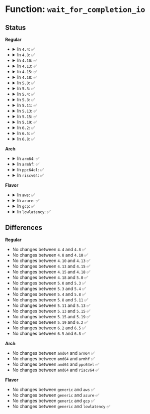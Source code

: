# Function: <code>wait_for_completion_io</code>

## Status
<b>Regular</b>
<ul>
<li>
<details>
<summary>In <code>4.4</code>: ✅</summary>

```c
void wait_for_completion_io(struct completion *x);
```

**Collision:** Unique Global

**Inline:** No

**Transformation:** False

**Instances:**

```
In kernel/sched/completion.c (ffffffff81821850)
Location: kernel/sched/completion.c:153
Inline: False
Direct callers:
  - block/blk-exec.c:blk_execute_rq
  - block/blk-lib.c:blkdev_issue_discard
  - block/blk-lib.c:blkdev_issue_write_same
  - block/blk-lib.c:blkdev_issue_zeroout
  - drivers/lightnvm/core.c:nvm_submit_ppa
  - drivers/md/dm-io.c:dm_io
```
**Symbols:**

```
ffffffff81821850-ffffffff81821982: wait_for_completion_io (STB_GLOBAL)
```
</details>
</li>
<li>
<details>
<summary>In <code>4.8</code>: ✅</summary>

```c
void wait_for_completion_io(struct completion *x);
```

**Collision:** Unique Global

**Inline:** No

**Transformation:** False

**Instances:**

```
In kernel/sched/completion.c (ffffffff8189bcb0)
Location: kernel/sched/completion.c:153
Inline: False
Direct callers:
  - block/bio.c:submit_bio_wait
  - block/blk-exec.c:blk_execute_rq
  - drivers/lightnvm/core.c:__nvm_submit_ppa
  - drivers/md/dm-io.c:dm_io
```
**Symbols:**

```
ffffffff8189bcb0-ffffffff8189bde2: wait_for_completion_io (STB_GLOBAL)
```
</details>
</li>
<li>
<details>
<summary>In <code>4.10</code>: ✅</summary>

```c
void wait_for_completion_io(struct completion *x);
```

**Collision:** Unique Global

**Inline:** No

**Transformation:** False

**Instances:**

```
In kernel/sched/completion.c (ffffffff818d02c0)
Location: kernel/sched/completion.c:153
Inline: False
Direct callers:
  - block/bio.c:submit_bio_wait
  - block/blk-exec.c:blk_execute_rq
  - drivers/lightnvm/core.c:__nvm_submit_ppa
  - drivers/md/dm-io.c:sync_io
```
**Symbols:**

```
ffffffff818d02c0-ffffffff818d03f3: wait_for_completion_io (STB_GLOBAL)
```
</details>
</li>
<li>
<details>
<summary>In <code>4.13</code>: ✅</summary>

```c
void wait_for_completion_io(struct completion *x);
```

**Collision:** Unique Global

**Inline:** No

**Transformation:** False

**Instances:**

```
In kernel/sched/completion.c (ffffffff819077b0)
Location: kernel/sched/completion.c:156
Inline: False
Direct callers:
  - block/bio.c:submit_bio_wait
  - block/blk-exec.c:blk_execute_rq
  - drivers/lightnvm/core.c:nvm_erase_sync
  - drivers/md/dm-io.c:sync_io
```
**Symbols:**

```
ffffffff819077b0-ffffffff819078e3: wait_for_completion_io (STB_GLOBAL)
```
</details>
</li>
<li>
<details>
<summary>In <code>4.15</code>: ✅</summary>

```c
void wait_for_completion_io(struct completion *x);
```

**Collision:** Unique Global

**Inline:** No

**Transformation:** False

**Instances:**

```
In kernel/sched/completion.c (ffffffff819918a0)
Location: kernel/sched/completion.c:170
Inline: False
Direct callers:
  - block/bio.c:submit_bio_wait
  - block/blk-exec.c:blk_execute_rq
  - drivers/md/dm-io.c:sync_io
```
**Symbols:**

```
ffffffff819918a0-ffffffff819919d8: wait_for_completion_io (STB_GLOBAL)
```
</details>
</li>
<li>
<details>
<summary>In <code>4.18</code>: ✅</summary>

```c
void wait_for_completion_io(struct completion *x);
```

**Collision:** Unique Global

**Inline:** No

**Transformation:** False

**Instances:**

```
In kernel/sched/completion.c (ffffffff819edef0)
Location: kernel/sched/completion.c:167
Inline: False
Direct callers:
  - block/bio.c:submit_bio_wait
  - block/blk-exec.c:blk_execute_rq
  - drivers/md/dm-io.c:sync_io
```
**Symbols:**

```
ffffffff819edef0-ffffffff819ee02a: wait_for_completion_io (STB_GLOBAL)
```
</details>
</li>
<li>
<details>
<summary>In <code>5.0</code>: ✅</summary>

```c
void wait_for_completion_io(struct completion *x);
```

**Collision:** Unique Global

**Inline:** No

**Transformation:** False

**Instances:**

```
In kernel/sched/completion.c (ffffffff81a29120)
Location: kernel/sched/completion.c:167
Inline: False
Direct callers:
  - block/bio.c:submit_bio_wait
  - block/blk-exec.c:blk_execute_rq
  - drivers/md/dm-io.c:sync_io
```
**Symbols:**

```
ffffffff81a29120-ffffffff81a2925a: wait_for_completion_io (STB_GLOBAL)
```
</details>
</li>
<li>
<details>
<summary>In <code>5.3</code>: ✅</summary>

```c
void wait_for_completion_io(struct completion *x);
```

**Collision:** Unique Global

**Inline:** No

**Transformation:** False

**Instances:**

```
In kernel/sched/completion.c (ffffffff81a997e0)
Location: kernel/sched/completion.c:167
Inline: False
Direct callers:
  - block/bio.c:submit_bio_wait
  - block/blk-exec.c:blk_execute_rq
  - drivers/md/dm-io.c:sync_io
```
**Symbols:**

```
ffffffff81a997e0-ffffffff81a998f3: wait_for_completion_io (STB_GLOBAL)
```
</details>
</li>
<li>
<details>
<summary>In <code>5.4</code>: ✅</summary>

```c
void wait_for_completion_io(struct completion *x);
```

**Collision:** Unique Global

**Inline:** No

**Transformation:** False

**Instances:**

```
In kernel/sched/completion.c (ffffffff81ad1130)
Location: kernel/sched/completion.c:167
Inline: False
Direct callers:
  - block/bio.c:submit_bio_wait
  - block/blk-exec.c:blk_execute_rq
  - drivers/lightnvm/core.c:nvm_submit_io_wait
  - drivers/md/dm-io.c:sync_io
```
**Symbols:**

```
ffffffff81ad1130-ffffffff81ad1243: wait_for_completion_io (STB_GLOBAL)
```
</details>
</li>
<li>
<details>
<summary>In <code>5.8</code>: ✅</summary>

```c
void wait_for_completion_io(struct completion *x);
```

**Collision:** Unique Global

**Inline:** No

**Transformation:** False

**Instances:**

```
In kernel/sched/completion.c (ffffffff81bc93c0)
Location: kernel/sched/completion.c:169
Inline: False
Direct callers:
  - block/bio.c:submit_bio_wait
  - block/blk-exec.c:blk_execute_rq
  - drivers/lightnvm/core.c:nvm_bb_chunk_sense
  - drivers/lightnvm/core.c:nvm_submit_io_sync
  - drivers/md/dm-io.c:sync_io
```
**Symbols:**

```
ffffffff81bc93c0-ffffffff81bc93e6: wait_for_completion_io (STB_GLOBAL)
```
</details>
</li>
<li>
<details>
<summary>In <code>5.11</code>: ✅</summary>

```c
void wait_for_completion_io(struct completion *x);
```

**Collision:** Unique Global

**Inline:** No

**Transformation:** False

**Instances:**

```
In kernel/sched/completion.c (ffffffff81c421e0)
Location: kernel/sched/completion.c:169
Inline: False
Direct callers:
  - block/bio.c:submit_bio_wait
  - block/blk-exec.c:blk_execute_rq
  - drivers/lightnvm/core.c:nvm_bb_chunk_sense
  - drivers/lightnvm/core.c:nvm_submit_io_sync
  - drivers/md/dm-io.c:sync_io
```
**Symbols:**

```
ffffffff81c421e0-ffffffff81c42206: wait_for_completion_io (STB_GLOBAL)
```
</details>
</li>
<li>
<details>
<summary>In <code>5.13</code>: ✅</summary>

```c
void wait_for_completion_io(struct completion *x);
```

**Collision:** Unique Global

**Inline:** No

**Transformation:** False

**Instances:**

```
In kernel/sched/completion.c (ffffffff81c34150)
Location: kernel/sched/completion.c:169
Inline: False
Direct callers:
  - block/bio.c:submit_bio_wait
  - block/blk-exec.c:blk_execute_rq
  - drivers/lightnvm/core.c:nvm_bb_chunk_sense
  - drivers/lightnvm/core.c:nvm_submit_io_sync
  - drivers/md/dm-io.c:sync_io
```
**Symbols:**

```
ffffffff81c34150-ffffffff81c34176: wait_for_completion_io (STB_GLOBAL)
```
</details>
</li>
<li>
<details>
<summary>In <code>5.15</code>: ✅</summary>

```c
void wait_for_completion_io(struct completion *x);
```

**Collision:** Unique Global

**Inline:** No

**Transformation:** False

**Instances:**

```
In kernel/sched/completion.c (ffffffff81d52af0)
Location: kernel/sched/completion.c:169
Inline: False
Direct callers:
  - block/bio.c:submit_bio_wait
  - block/blk-exec.c:blk_execute_rq
  - drivers/md/dm-io.c:sync_io
```
**Symbols:**

```
ffffffff81d52af0-ffffffff81d52b16: wait_for_completion_io (STB_GLOBAL)
```
</details>
</li>
<li>
<details>
<summary>In <code>5.19</code>: ✅</summary>

```c
void wait_for_completion_io(struct completion *x);
```

**Collision:** Unique Global

**Inline:** No

**Transformation:** False

**Instances:**

```
In kernel/sched/build_utility.c (ffffffff81f231a0)
Location: kernel/sched/completion.c:169
Inline: False
Direct callers:
  - block/bio.c:submit_bio_wait
  - block/blk-mq.c:blk_execute_rq
  - drivers/md/dm-io.c:sync_io
```
**Symbols:**

```
ffffffff81f231a0-ffffffff81f231d4: wait_for_completion_io (STB_GLOBAL)
```
</details>
</li>
<li>
<details>
<summary>In <code>6.2</code>: ✅</summary>

```c
void wait_for_completion_io(struct completion *x);
```

**Collision:** Unique Global

**Inline:** No

**Transformation:** False

**Instances:**

```
In kernel/sched/build_utility.c (ffffffff820cdf70)
Location: kernel/sched/completion.c:169
Inline: False
Direct callers:
  - block/bio.c:submit_bio_wait
  - block/blk-mq.c:blk_execute_rq
  - drivers/md/dm-io.c:sync_io
```
**Symbols:**

```
ffffffff820cdf70-ffffffff820ce0b3: wait_for_completion_io (STB_GLOBAL)
```
</details>
</li>
<li>
<details>
<summary>In <code>6.5</code>: ✅</summary>

```c
void wait_for_completion_io(struct completion *x);
```

**Collision:** Unique Global

**Inline:** No

**Transformation:** False

**Instances:**

```
In kernel/sched/build_utility.c (ffffffff82151f90)
Location: kernel/sched/completion.c:169
Inline: False
Direct callers:
  - block/bio.c:submit_bio_wait
  - block/blk-mq.c:blk_execute_rq
  - drivers/md/dm-io.c:sync_io
```
**Symbols:**

```
ffffffff82151f90-ffffffff821520d3: wait_for_completion_io (STB_GLOBAL)
```
</details>
</li>
<li>
<details>
<summary>In <code>6.8</code>: ✅</summary>

```c
void wait_for_completion_io(struct completion *x);
```

**Collision:** Unique Global

**Inline:** No

**Transformation:** False

**Instances:**

```
In kernel/sched/build_utility.c (ffffffff82234ae0)
Location: kernel/sched/completion.c:179
Inline: False
Direct callers:
  - block/bio.c:submit_bio_wait
  - block/blk-mq.c:blk_execute_rq
  - drivers/md/dm-io.c:sync_io
```
**Symbols:**

```
ffffffff82234ae0-ffffffff82234c23: wait_for_completion_io (STB_GLOBAL)
```
</details>
</li>
</ul>
<b>Arch</b>
<ul>
<li>
<details>
<summary>In <code>arm64</code>: ✅</summary>

```c
void wait_for_completion_io(struct completion *x);
```

**Collision:** Unique Global

**Inline:** No

**Transformation:** False

**Instances:**

```
In kernel/sched/completion.c (ffff800010da2bc0)
Location: kernel/sched/completion.c:167
Inline: False
Direct callers:
  - block/bio.c:submit_bio_wait
  - block/blk-exec.c:blk_execute_rq
  - drivers/lightnvm/core.c:nvm_submit_io_wait
  - drivers/md/dm-io.c:sync_io
```
**Symbols:**

```
ffff800010da2bc0-ffff800010da2bfc: wait_for_completion_io (STB_GLOBAL)
```
</details>
</li>
<li>
<details>
<summary>In <code>armhf</code>: ✅</summary>

```c
void wait_for_completion_io(struct completion *x);
```

**Collision:** Unique Global

**Inline:** No

**Transformation:** False

**Instances:**

```
In kernel/sched/completion.c (c0e9a89c)
Location: kernel/sched/completion.c:167
Inline: False
Direct callers:
  - block/bio.c:submit_bio_wait
  - block/blk-exec.c:blk_execute_rq
  - drivers/lightnvm/core.c:nvm_submit_io_wait
  - drivers/md/dm-io.c:dm_io
```
**Symbols:**

```
c0e9a89c-c0e9a9ec: wait_for_completion_io (STB_GLOBAL)
```
</details>
</li>
<li>
<details>
<summary>In <code>ppc64el</code>: ✅</summary>

```c
void wait_for_completion_io(struct completion *x);
```

**Collision:** Unique Global

**Inline:** No

**Transformation:** False

**Instances:**

```
In kernel/sched/completion.c (c000000000ee3de0)
Location: kernel/sched/completion.c:167
Inline: False
Direct callers:
  - block/bio.c:submit_bio_wait
  - block/blk-exec.c:blk_execute_rq
  - drivers/lightnvm/core.c:nvm_submit_io_wait
  - drivers/md/dm-io.c:sync_io
```
**Symbols:**

```
c000000000ee3de0-c000000000ee400c: wait_for_completion_io (STB_GLOBAL)
```
</details>
</li>
<li>
<details>
<summary>In <code>riscv64</code>: ✅</summary>

```c
void wait_for_completion_io(struct completion *x);
```

**Collision:** Unique Global

**Inline:** No

**Transformation:** False

**Instances:**

```
In kernel/sched/completion.c (ffffffe0008c5cc4)
Location: kernel/sched/completion.c:167
Inline: False
Direct callers:
  - block/bio.c:submit_bio_wait
  - block/blk-exec.c:blk_execute_rq
  - drivers/lightnvm/core.c:nvm_submit_io_wait
  - drivers/md/dm-io.c:sync_io
```
**Symbols:**

```
ffffffe0008c5cc4-ffffffe0008c5e44: wait_for_completion_io (STB_GLOBAL)
```
</details>
</li>
</ul>
<b>Flavor</b>
<ul>
<li>
<details>
<summary>In <code>aws</code>: ✅</summary>

```c
void wait_for_completion_io(struct completion *x);
```

**Collision:** Unique Global

**Inline:** No

**Transformation:** False

**Instances:**

```
In kernel/sched/completion.c (ffffffff81a6ffa0)
Location: kernel/sched/completion.c:167
Inline: False
Direct callers:
  - block/bio.c:submit_bio_wait
  - block/blk-exec.c:blk_execute_rq
  - drivers/lightnvm/core.c:nvm_submit_io_wait
  - drivers/md/dm-io.c:sync_io
```
**Symbols:**

```
ffffffff81a6ffa0-ffffffff81a700b3: wait_for_completion_io (STB_GLOBAL)
```
</details>
</li>
<li>
<details>
<summary>In <code>azure</code>: ✅</summary>

```c
void wait_for_completion_io(struct completion *x);
```

**Collision:** Unique Global

**Inline:** No

**Transformation:** False

**Instances:**

```
In kernel/sched/completion.c (ffffffff81a2c3a0)
Location: kernel/sched/completion.c:167
Inline: False
Direct callers:
  - block/bio.c:submit_bio_wait
  - block/blk-exec.c:blk_execute_rq
  - drivers/md/dm-io.c:sync_io
```
**Symbols:**

```
ffffffff81a2c3a0-ffffffff81a2c4a7: wait_for_completion_io (STB_GLOBAL)
```
</details>
</li>
<li>
<details>
<summary>In <code>gcp</code>: ✅</summary>

```c
void wait_for_completion_io(struct completion *x);
```

**Collision:** Unique Global

**Inline:** No

**Transformation:** False

**Instances:**

```
In kernel/sched/completion.c (ffffffff81adc3b0)
Location: kernel/sched/completion.c:167
Inline: False
Direct callers:
  - block/bio.c:submit_bio_wait
  - block/blk-exec.c:blk_execute_rq
  - drivers/lightnvm/core.c:nvm_submit_io_wait
  - drivers/md/dm-io.c:sync_io
```
**Symbols:**

```
ffffffff81adc3b0-ffffffff81adc4c3: wait_for_completion_io (STB_GLOBAL)
```
</details>
</li>
<li>
<details>
<summary>In <code>lowlatency</code>: ✅</summary>

```c
void wait_for_completion_io(struct completion *x);
```

**Collision:** Unique Global

**Inline:** No

**Transformation:** False

**Instances:**

```
In kernel/sched/completion.c (ffffffff81ae80b0)
Location: kernel/sched/completion.c:167
Inline: False
Direct callers:
  - block/bio.c:submit_bio_wait
  - block/blk-exec.c:blk_execute_rq
  - drivers/lightnvm/core.c:nvm_submit_io_wait
  - drivers/md/dm-io.c:sync_io
```
**Symbols:**

```
ffffffff81ae80b0-ffffffff81ae81ac: wait_for_completion_io (STB_GLOBAL)
```
</details>
</li>
</ul>

## Differences
<b>Regular</b>
<ul>
<li>
No changes between <code>4.4</code> and <code>4.8</code> ✅
</li>
<li>
No changes between <code>4.8</code> and <code>4.10</code> ✅
</li>
<li>
No changes between <code>4.10</code> and <code>4.13</code> ✅
</li>
<li>
No changes between <code>4.13</code> and <code>4.15</code> ✅
</li>
<li>
No changes between <code>4.15</code> and <code>4.18</code> ✅
</li>
<li>
No changes between <code>4.18</code> and <code>5.0</code> ✅
</li>
<li>
No changes between <code>5.0</code> and <code>5.3</code> ✅
</li>
<li>
No changes between <code>5.3</code> and <code>5.4</code> ✅
</li>
<li>
No changes between <code>5.4</code> and <code>5.8</code> ✅
</li>
<li>
No changes between <code>5.8</code> and <code>5.11</code> ✅
</li>
<li>
No changes between <code>5.11</code> and <code>5.13</code> ✅
</li>
<li>
No changes between <code>5.13</code> and <code>5.15</code> ✅
</li>
<li>
No changes between <code>5.15</code> and <code>5.19</code> ✅
</li>
<li>
No changes between <code>5.19</code> and <code>6.2</code> ✅
</li>
<li>
No changes between <code>6.2</code> and <code>6.5</code> ✅
</li>
<li>
No changes between <code>6.5</code> and <code>6.8</code> ✅
</li>
</ul>
<b>Arch</b>
<ul>
<li>
No changes between <code>amd64</code> and <code>arm64</code> ✅
</li>
<li>
No changes between <code>amd64</code> and <code>armhf</code> ✅
</li>
<li>
No changes between <code>amd64</code> and <code>ppc64el</code> ✅
</li>
<li>
No changes between <code>amd64</code> and <code>riscv64</code> ✅
</li>
</ul>
<b>Flavor</b>
<ul>
<li>
No changes between <code>generic</code> and <code>aws</code> ✅
</li>
<li>
No changes between <code>generic</code> and <code>azure</code> ✅
</li>
<li>
No changes between <code>generic</code> and <code>gcp</code> ✅
</li>
<li>
No changes between <code>generic</code> and <code>lowlatency</code> ✅
</li>
</ul>
